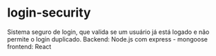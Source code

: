 # login-security
Sistema seguro de login, que valida se um usuário já está logado e não permite o login duplicado.
Backend: Node.js com express - mongoose
frontend: React

